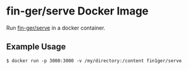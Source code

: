 # fin-ger/serve Docker Image

Run [fin-ger/serve](https://github.com/fin-ger/serve) in a docker container.

## Example Usage

```
$ docker run -p 3000:3000 -v /my/directory:/content fin1ger/serve
```
